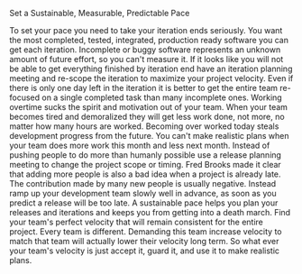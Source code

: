 <!-- TODO: translate this -->
Set a Sustainable, Measurable, Predictable Pace

To set your pace you need to take your iteration ends seriously. You want the most completed, tested, integrated, production ready software you can get each iteration. Incomplete or buggy software represents an unknown amount of future effort, so you can't measure it. If it looks like you will not be able to get everything finished by iteration end have an iteration planning meeting and re-scope the iteration to maximize your project velocity. Even if there is only one day left in the iteration it is better to get the entire team re-focused on a single completed task than many incomplete ones.
 Working overtime sucks the spirit and motivation out of your team. When your team becomes tired and demoralized they will get less work done, not more, no matter how many hours are worked. Becoming over worked today steals development progress from the future. You can't make realistic plans when your team  does  more work this month and less next month. Instead of pushing people to do more than humanly possible use a release planning meeting to change the project scope or timing.
 Fred Brooks made it clear that adding more people is also a bad idea when a project is already late. The contribution made by many new people is usually negative. Instead ramp up your development team slowly well in advance, as soon as you predict a release will be too late.
 A sustainable pace helps you plan your releases and iterations and keeps you from getting into a death march. Find your team's perfect velocity that will remain consistent for the entire project. Every team is different. Demanding this team increase velocity to match that team will actually lower their velocity long term. So what ever your team's velocity is just accept it, guard it, and use it to make realistic plans.
 